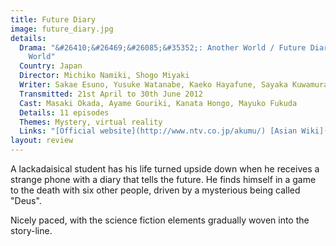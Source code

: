 ```yaml
---
title: Future Diary
image: future_diary.jpg
details:
  Drama: "&#26410;&#26469;&#26085;&#35352;: Another World / Future Diary: Another
    World"
  Country: Japan
  Director: Michiko Namiki, Shogo Miyaki
  Writer: Sakae Esuno, Yusuke Watanabe, Kaeko Hayafune, Sayaka Kuwamura
  Transmitted: 21st April to 30th June 2012
  Cast: Masaki Okada, Ayame Gouriki, Kanata Hongo, Mayuko Fukuda
  Details: 11 episodes
  Themes: Mystery, virtual reality
  Links: "[Official website](http://www.ntv.co.jp/akumu/) [Asian Wiki](http://asianwiki.com/Future_Diary_(Mirai_Nikki))"
layout: review
---
```

A lackadaisical student has his life turned upside down when he
receives a strange phone with a diary that tells the future. He finds
himself in a game to the death with six other people, driven by a
mysterious being called "Deus".

Nicely paced, with the science fiction elements gradually woven into
the story-line.

